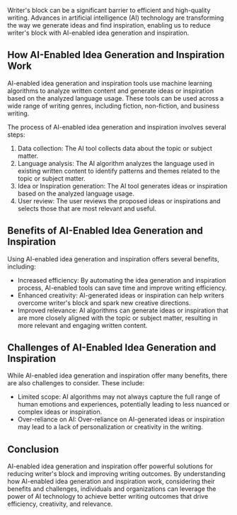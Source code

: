 
Writer's block can be a significant barrier to efficient and high-quality writing. Advances in artificial intelligence (AI) technology are transforming the way we generate ideas and find inspiration, enabling us to reduce writer's block with AI-enabled idea generation and inspiration.

How AI-Enabled Idea Generation and Inspiration Work
---------------------------------------------------

AI-enabled idea generation and inspiration tools use machine learning algorithms to analyze written content and generate ideas or inspiration based on the analyzed language usage. These tools can be used across a wide range of writing genres, including fiction, non-fiction, and business writing.

The process of AI-enabled idea generation and inspiration involves several steps:

1. Data collection: The AI tool collects data about the topic or subject matter.
2. Language analysis: The AI algorithm analyzes the language used in existing written content to identify patterns and themes related to the topic or subject matter.
3. Idea or Inspiration generation: The AI tool generates ideas or inspiration based on the analyzed language usage.
4. User review: The user reviews the proposed ideas or inspirations and selects those that are most relevant and useful.

Benefits of AI-Enabled Idea Generation and Inspiration
------------------------------------------------------

Using AI-enabled idea generation and inspiration offers several benefits, including:

* Increased efficiency: By automating the idea generation and inspiration process, AI-enabled tools can save time and improve writing efficiency.
* Enhanced creativity: AI-generated ideas or inspiration can help writers overcome writer's block and spark new creative directions.
* Improved relevance: AI algorithms can generate ideas or inspiration that are more closely aligned with the topic or subject matter, resulting in more relevant and engaging written content.

Challenges of AI-Enabled Idea Generation and Inspiration
--------------------------------------------------------

While AI-enabled idea generation and inspiration offer many benefits, there are also challenges to consider. These include:

* Limited scope: AI algorithms may not always capture the full range of human emotions and experiences, potentially leading to less nuanced or complex ideas or inspiration.
* Over-reliance on AI: Over-reliance on AI-generated ideas or inspiration may lead to a lack of personalization or creativity in the writing.

Conclusion
----------

AI-enabled idea generation and inspiration offer powerful solutions for reducing writer's block and improving writing outcomes. By understanding how AI-enabled idea generation and inspiration work, considering their benefits and challenges, individuals and organizations can leverage the power of AI technology to achieve better writing outcomes that drive efficiency, creativity, and relevance.
